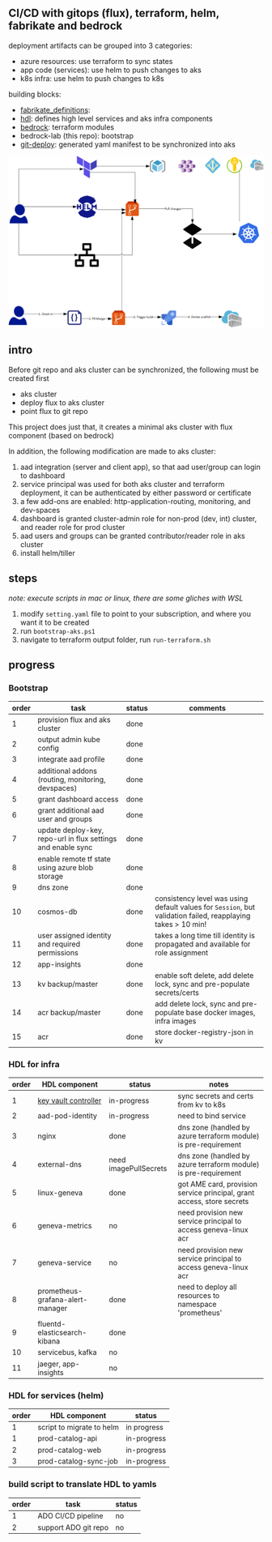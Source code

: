 ## CI/CD with gitops (flux), terraform, helm, fabrikate and bedrock

deployment artifacts can be grouped into 3 categories:
- azure resources: use terraform to sync states
- app code (services): use helm to push changes to aks
- k8s infra: use helm to push changes to k8s

building blocks:
- [fabrikate_definitions](https://github.com/smartpcr/fabrikate-definitions):
- [hdl](https://github.com/smartpcr/hdl): defines high level services and aks infra components
- [bedrock](https://github.com/smartpcr/bedrock): terraform modules
- bedrock-lab (this repo): bootstrap
- [git-deploy](https://github.com/smartpcr/git-deploy): generated yaml manifest to be synchronized into aks


![flow](./docs/gitops.png)

## intro
Before git repo and aks cluster can be synchronized, the following must be created first
 - aks cluster
 - deploy flux to aks cluster
 - point flux to git repo

This project does just that, it creates a minimal aks cluster with flux component (based on bedrock)

In addition, the following modification are made to aks cluster:
1. aad integration (server and client app), so that aad user/group can login to dashboard
2. service principal was used for both aks cluster and terraform deployment, it can be authenticated by either password or certificate
3. a few add-ons are enabled: http-application-routing, monitoring, and dev-spaces
4. dashboard is granted cluster-admin role for non-prod (dev, int) cluster, and reader role for prod cluster
5. aad users and groups can be granted contributor/reader role in aks cluster
6. install helm/tiller

## steps
_note: execute scripts in mac or linux, there are some gliches with WSL_
1. modify `setting.yaml` file to point to your subscription, and where you want it to be created
2. run `bootstrap-aks.ps1`
3. navigate to terraform output folder, run `run-terraform.sh`


## progress

### Bootstrap
| order | task | status | comments |
| -- | -- | -- | -- |
| 1 | provision flux and aks cluster | done | |
| 2 | output admin kube config | done | |
| 3 | integrate aad profile | done | |
| 4 | additional addons (routing, monitoring, devspaces) | done | |
| 5 | grant dashboard access | done | |
| 6 | grant additional aad user and groups | done | |
| 7 | update deploy-key, repo-url in flux settings and enable sync | done | |
| 8 | enable remote tf state using azure blob storage | done | |
| 9 | dns zone | done | |
| 10 | cosmos-db | done | consistency level was using default values for `Session`, but validation failed, reapplaying takes > 10 min! |
| 11 | user assigned identity and required permissions | done | takes a long time till identity is propagated and available for role assignment |
| 12 | app-insights | done | |
| 13 | kv backup/master | done | enable soft delete, add delete lock, sync and pre-populate secrets/certs |
| 14 | acr backup/master | done | add delete lock, sync and pre-populate base docker images, infra images |
| 15 | acr | done | store docker-registry-json in kv |

### HDL for infra
| order | HDL component | status | notes |
| -- | -- | -- | -- |
| 1 | [key vault controller](https://github.com/SparebankenVest/azure-key-vault-to-kubernetes) | in-progress | sync secrets and certs from kv to k8s |
| 2 | aad-pod-identity | in-progress | need to bind service |
| 3 | nginx | done | dns zone (handled by azure terraform module) is pre-requirement |
| 4 | external-dns | need imagePullSecrets | dns zone (handled by azure terraform module) is pre-requirement |
| 5 | linux-geneva | done | got AME card, provision service principal, grant access, store secrets |
| 6 | geneva-metrics | no | need provision new service principal to access geneva-linux acr |
| 7 | geneva-service | no | need provision new service principal to access geneva-linux acr |
| 8 | prometheus-grafana-alert-manager | done | need to deploy all resources to namespace 'prometheus' |
| 9 | fluentd-elasticsearch-kibana | done | |
| 10 | servicebus, kafka | no | |
| 11 | jaeger, app-insights | no | |

### HDL for services (helm)
| order | HDL component | status |
| -- | -- | -- |
| 1 | script to migrate to helm | in progress |
| 1 | prod-catalog-api | in-progress |
| 2 | prod-catalog-web | in-progress |
| 3 | prod-catalog-sync-job | in-progress |

### build script to translate HDL to yamls
| order | task | status |
| -- | -- | -- |
| 1 | ADO CI/CD pipeline | no |
| 2 | support ADO git repo | no |
